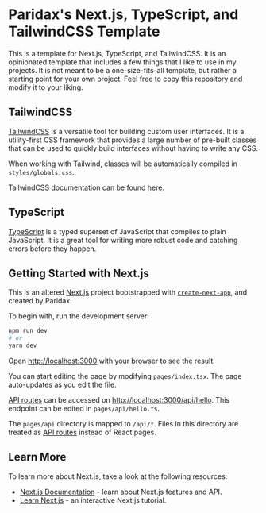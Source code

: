# Paridax's Next.js, TypeScript, and TailwindCSS Template

This is a template for Next.js, TypeScript, and TailwindCSS. It is an opinionated template that includes a few things that I like to use in my projects. It is not meant to be a one-size-fits-all template, but rather a starting point for your own project. Feel free to copy this repository and modify it to your liking.

## TailwindCSS

[TailwindCSS](https://tailwindcss.com) is a versatile tool for building custom user interfaces. It is a utility-first CSS framework that provides a large number of pre-built classes that can be used to quickly build interfaces without having to write any CSS.

When working with Tailwind, classes will be automatically compiled in `styles/globals.css`.

TailwindCSS documentation can be found [here](https://tailwindcss.com/docs).

## TypeScript

[TypeScript](https://www.typescriptlang.org/) is a typed superset of JavaScript that compiles to plain JavaScript. It is a great tool for writing more robust code and catching errors before they happen.

## Getting Started with Next.js

This is an altered [Next.js](https://nextjs.org/) project bootstrapped with [`create-next-app`](https://github.com/vercel/next.js/tree/canary/packages/create-next-app), and created by Paridax.

To begin with, run the development server:

```bash
npm run dev
# or
yarn dev
```

Open [http://localhost:3000](http://localhost:3000) with your browser to see the result.

You can start editing the page by modifying `pages/index.tsx`. The page auto-updates as you edit the file.

[API routes](https://nextjs.org/docs/api-routes/introduction) can be accessed on [http://localhost:3000/api/hello](http://localhost:3000/api/hello). This endpoint can be edited in `pages/api/hello.ts`.

The `pages/api` directory is mapped to `/api/*`. Files in this directory are treated as [API routes](https://nextjs.org/docs/api-routes/introduction) instead of React pages.

## Learn More

To learn more about Next.js, take a look at the following resources:

-   [Next.js Documentation](https://nextjs.org/docs) - learn about Next.js features and API.
-   [Learn Next.js](https://nextjs.org/learn) - an interactive Next.js tutorial.
